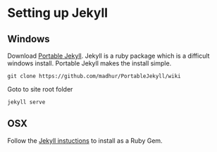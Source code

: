 Setting up Jekyll
===
Windows
---

Download [Portable Jekyll](https://github.com/madhur/PortableJekyll/wiki).  Jekyll is a ruby package which is a difficult windows install.  Portable Jekyll makes the install simple.

```git clone https://github.com/madhur/PortableJekyll/wiki```

Goto to site root folder

```jekyll serve```

OSX
---

Follow the [Jekyll instuctions](https://jekyllrb.com/docs/installation/) to install as a Ruby Gem.
